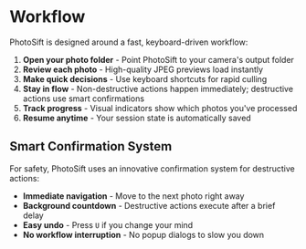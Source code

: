 # Workflow

PhotoSift is designed around a fast, keyboard-driven workflow:

1. **Open your photo folder** - Point PhotoSift to your camera's output folder
2. **Review each photo** - High-quality JPEG previews load instantly
3. **Make quick decisions** - Use keyboard shortcuts for rapid culling
4. **Stay in flow** - Non-destructive actions happen immediately; destructive actions use smart confirmations
5. **Track progress** - Visual indicators show which photos you've processed
6. **Resume anytime** - Your session state is automatically saved

## Smart Confirmation System

For safety, PhotoSift uses an innovative confirmation system for destructive actions:

- **Immediate navigation** - Move to the next photo right away
- **Background countdown** - Destructive actions execute after a brief delay
- **Easy undo** - Press `U` if you change your mind
- **No workflow interruption** - No popup dialogs to slow you down
